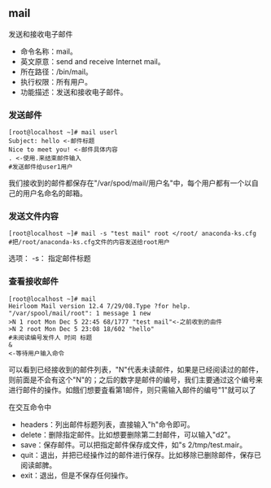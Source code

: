 ##  mail

发送和接收电子邮件

- 命令名称：mail。
-  英文原意：send and receive Internet mail。
-  所在路径：/bin/mail。
-  执行权限：所有用户。
-  功能描述：发送和接收电子邮件。

###  发送邮件

```
[root@localhost ~]# mail userl
Subject: hello <-邮件标题
Nice to meet you! <-邮件具体内容
. <-使用.来结束邮件输入
#发送邮件给user1用户
```

我们接收到的邮件都保存在"/var/spod/mail/用户名"中，每个用户都有一个以自己的用户名命名的邮箱。

###  发送文件内容

```
[root@localhost ~]# mail -s "test mail" root </root/ anaconda-ks.cfg
#把/root/anaconda-ks.cfg文件的内容发送给root用户
```

选项：
-s： 指定邮件标题

###  查看接收邮件

```
[root@localhost ~]# mail
Heirloom Mail version 12.4 7/29/08.Type ?for help.
"/var/spool/mail/root": 1 message 1 new
>N 1 root Mon Dec 5 22:45 68/1777 "test mail"<-之前收到的由件
>N 2 root Mon Dec 5 23:08 18/602 "hello"
#未阅读编号发件人 时间 标题
&
<-等待用户输入命令
```

可以看到已经接收到的邮件列表，"N"代表未读邮件，如果是已经阅读过的邮件，则前面是不会有这个"N"的；之后的数字是邮件的编号，我们主要通过这个编号来进行邮件的操作。如餓们想要査看第1邮件，则只需输入邮件的编号"1"就可以了

在交互命令中

- headers：列出邮件标题列表，直接输入"h"命令即可。
-  delete：删除指定邮件。比如想要删除第二封邮件，可以输入"d2"。
-  save：保存邮件。可以把指定邮件保存成文件，如"s 2/tmp/test.mair。
-  quit：退出，并把已经操作过的邮件进行保存。比如移除已删除邮件，保存已阅读邮脾。
-  exit：退出，但是不保存任何操作。

